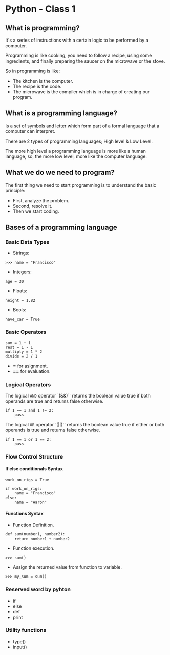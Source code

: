 # Python - Class 1

## What is programming?

It's a series of instructions with a certain logic to be performed by a computer.

Programming is like cooking, you need to follow a recipe, using some ingredients, and finally preparing the saucer on the microwave or the stove.

So in programming is like:

- The kitchen is the computer.
- The recipe is the code.
- The microwave is the compiler which is in charge of creating our program.

## What is a programming language?

Is a set of symbols and letter which form part of a formal language that a computer can interpret.

There are 2 types of programming languages; High level & Low Level.

The more high level a programming language is more like a human language, so, the more low level, more like the computer language.

## What we do we need to program?

The first thing we need to start programming is to understand the basic principle:

- First, analyze the problem.
- Second, resolve it.
- Then we start coding.

## Bases of a programming language

### Basic Data Types

- Strings:
```
>>> name = "Francisco"
```
- Integers:
```
age = 30
```
- Floats:
```
height = 1.82
```
- Bools:
```
have_car = True
```

### Basic Operators

```
sum = 1 + 1
rest = 1 - 1
multiply = 1 * 2
divide = 2 / 1
```

- **=** for asignment.
- **==** for evaluation.

### Logical Operators

The logical `AND` operator `(&&)`` returns the boolean value true if both operands are true and returns false otherwise.

```
if 1 == 1 and 1 != 2:
    pass
```

The logical `OR` operator `(||)`` returns the boolean value true if either or both operands is true and returns false otherwise.

```
if 1 == 1 or 1 == 2:
    pass
```

### Flow Control Structure

#### If else conditionals Syntax

```
work_on_rigs = True

if work_on_rigs:
    name = "Francisco"
else:
    name = "Aaron"
```

#### Functions Syntax

- Function Definition.
``` 
def sum(number1, number2):
    return number1 + number2
```
- Function execution.
```
>>> sum()
```
- Assign the returned value from function to variable.
```
>>> my_sum = sum()
```

### Reserved word by pyhton

- if
- else
- def
- print

### Utility functions

- type()
- input()
